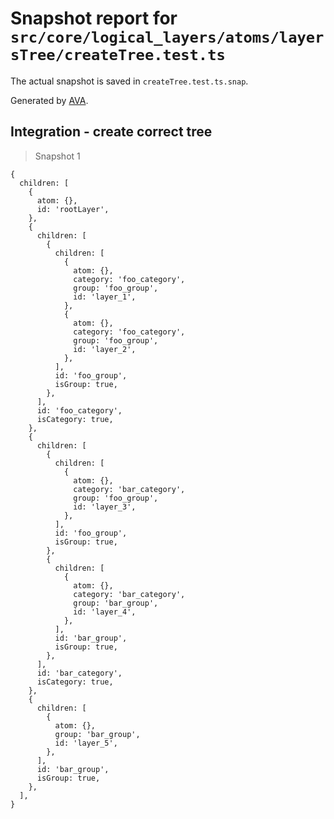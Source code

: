 # Snapshot report for `src/core/logical_layers/atoms/layersTree/createTree.test.ts`

The actual snapshot is saved in `createTree.test.ts.snap`.

Generated by [AVA](https://avajs.dev).

## Integration - create correct tree

> Snapshot 1

    {
      children: [
        {
          atom: {},
          id: 'rootLayer',
        },
        {
          children: [
            {
              children: [
                {
                  atom: {},
                  category: 'foo_category',
                  group: 'foo_group',
                  id: 'layer_1',
                },
                {
                  atom: {},
                  category: 'foo_category',
                  group: 'foo_group',
                  id: 'layer_2',
                },
              ],
              id: 'foo_group',
              isGroup: true,
            },
          ],
          id: 'foo_category',
          isCategory: true,
        },
        {
          children: [
            {
              children: [
                {
                  atom: {},
                  category: 'bar_category',
                  group: 'foo_group',
                  id: 'layer_3',
                },
              ],
              id: 'foo_group',
              isGroup: true,
            },
            {
              children: [
                {
                  atom: {},
                  category: 'bar_category',
                  group: 'bar_group',
                  id: 'layer_4',
                },
              ],
              id: 'bar_group',
              isGroup: true,
            },
          ],
          id: 'bar_category',
          isCategory: true,
        },
        {
          children: [
            {
              atom: {},
              group: 'bar_group',
              id: 'layer_5',
            },
          ],
          id: 'bar_group',
          isGroup: true,
        },
      ],
    }
